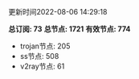 更新时间2022-08-06 14:29:18

**总订阅: 73**
**总节点: 1721**
**有效节点: 774**
- trojan节点: 205
- ss节点: 508
- v2ray节点: 61
